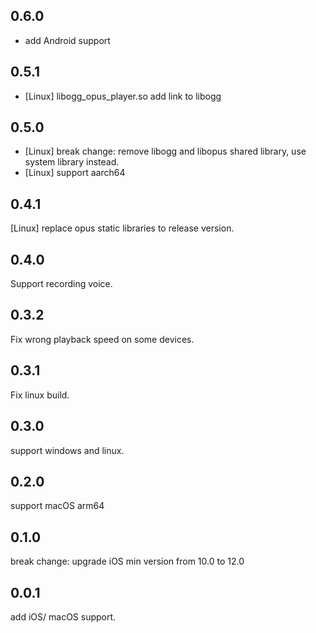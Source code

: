 ## 0.6.0
* add Android support

## 0.5.1
* [Linux] libogg_opus_player.so add link to libogg

## 0.5.0
* [Linux] break change: remove libogg and libopus shared library, use system library instead.
* [Linux] support aarch64

## 0.4.1

[Linux] replace opus static libraries to release version.

## 0.4.0

Support recording voice.

## 0.3.2

Fix wrong playback speed on some devices.

## 0.3.1

Fix linux build.

## 0.3.0

support windows and linux.

## 0.2.0

support macOS arm64

## 0.1.0

break change: upgrade iOS min version from 10.0 to 12.0

## 0.0.1

add iOS/ macOS support.
